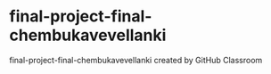 # final-project-final-chembukavevellanki
final-project-final-chembukavevellanki created by GitHub Classroom
